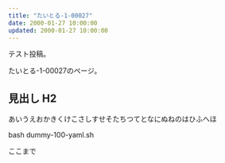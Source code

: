 ```yaml
---
title: "たいとる-1-00027"
date: 2000-01-27 10:00:00
updated: 2000-01-27 10:00:00
---
```


テスト投稿。

たいとる-1-00027のページ。


## 見出し H2

あいうえおかきくけこさしすせそたちつてとなにぬねのはひふへほ

bash dummy-100-yaml.sh


ここまで
